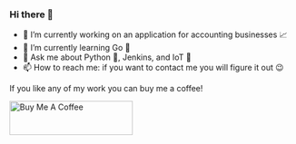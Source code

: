 ### Hi there 👋

- 🔭 I’m currently working on an application for accounting businesses 📈
- 🌱 I’m currently learning Go 🐹
- 💬 Ask me about Python 🐍, Jenkins, and IoT 📶
- 📫 How to reach me: if you want to contact me you will figure it out 😉

If you like any of my work you can buy me a coffee!

<a href="https://www.buymeacoffee.com/kwmlodozeniec" target="_blank"><img src="https://cdn.buymeacoffee.com/buttons/v2/default-yellow.png" alt="Buy Me A Coffee" style="height: 60px !important;width: 217px !important;" ></a>
